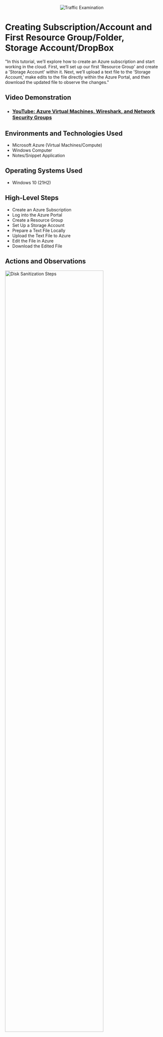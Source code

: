 <p align="center">
<img src="https://github.com/user-attachments/assets/1f4043e1-f712-4a61-a321-43a8dae3d2af" alt="Traffic Examination"/>
</p>


<h1>Creating Subscription/Account and First Resource Group/Folder, Storage Account/DropBox</h1>
"In this tutorial, we’ll explore how to create an Azure subscription and start working in the cloud. First, we’ll set up our first 'Resource Group' and create a 'Storage Account' within it. Next, we’ll upload a text file to the 'Storage Account,' make edits to the file directly within the Azure Portal, and then download the updated file to observe the changes." <br />


<h2>Video Demonstration</h2>

- ### [YouTube: Azure Virtual Machines, Wireshark, and Network Security Groups](https://www.youtube.com)

<h2>Environments and Technologies Used</h2>

- Microsoft Azure (Virtual Machines/Compute)
- Windows Computer
- Notes/Snippet Application 

<h2>Operating Systems Used </h2>

- Windows 10 (21H2)

<h2>High-Level Steps</h2>

- Create an Azure Subscription
- Log into the Azure Portal
- Create a Resource Group
- Set Up a Storage Account
- Prepare a Text File Locally
- Upload the Text File to Azure
- Edit the File in Azure
- Download the Edited File

<h2>Actions and Observations</h2>

<p>
<img src="https://i.imgur.com/DJmEXEB.png" height="80%" width="80%" alt="Disk Sanitization Steps"/>
</p>
<p>
Lorem ipsum dolor sit amet, consectetur adipiscing elit, sed do eiusmod tempor incididunt ut labore et dolore magna aliqua. Ut enim ad minim veniam, quis nostrud exercitation ullamco laboris nisi ut aliquip ex ea commodo consequat. Duis aute irure dolor in reprehenderit in voluptate velit esse cillum dolore eu fugiat nulla pariatur.
</p>
<br />

<p>
<img src="https://i.imgur.com/DJmEXEB.png" height="80%" width="80%" alt="Disk Sanitization Steps"/>
</p>
<p>
Lorem ipsum dolor sit amet, consectetur adipiscing elit, sed do eiusmod tempor incididunt ut labore et dolore magna aliqua. Ut enim ad minim veniam, quis nostrud exercitation ullamco laboris nisi ut aliquip ex ea commodo consequat. Duis aute irure dolor in reprehenderit in voluptate velit esse cillum dolore eu fugiat nulla pariatur.
</p>
<br />

<p>
<img src="https://i.imgur.com/DJmEXEB.png" height="80%" width="80%" alt="Disk Sanitization Steps"/>
</p>
<p>
Lorem ipsum dolor sit amet, consectetur adipiscing elit, sed do eiusmod tempor incididunt ut labore et dolore magna aliqua. Ut enim ad minim veniam, quis nostrud exercitation ullamco laboris nisi ut aliquip ex ea commodo consequat. Duis aute irure dolor in reprehenderit in voluptate velit esse cillum dolore eu fugiat nulla pariatur.
</p>
<br />
